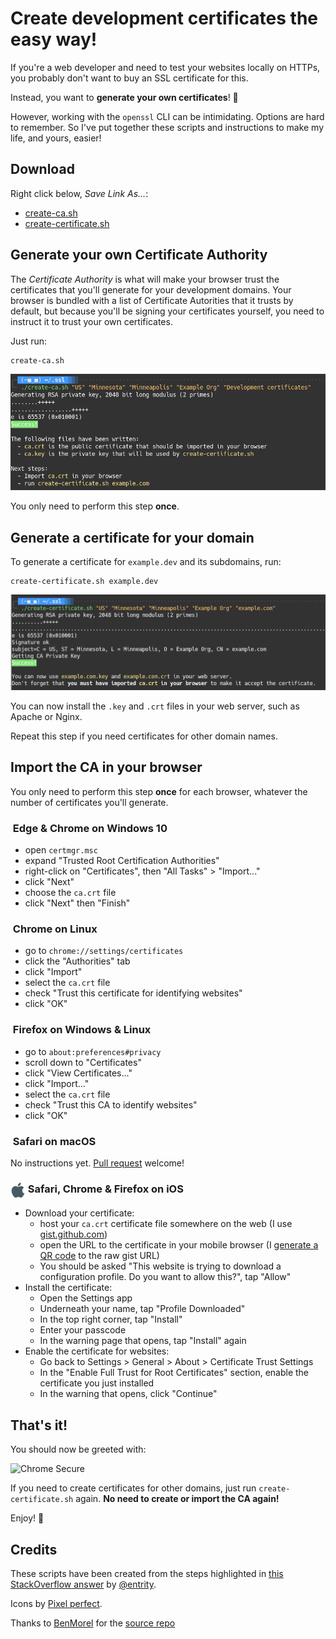 # Create development certificates the easy way!

<img src="https://raw.githubusercontent.com/Sonic0/dev-certificates/main/images/logo.svg" alt="" align="left" height="150">

If you're a web developer and need to test your websites locally on HTTPs, you probably don't want to buy an SSL certificate for this.

Instead, you want to **generate your own certificates**! 💪

However, working with the `openssl` CLI can be intimidating. Options are hard to remember. So I've put together these scripts and instructions to make my life, and yours, easier!

## Download

Right click below, *Save Link As...*:

- [create-ca.sh](https://raw.githubusercontent.com/Sonic0/dev-certificates/main/create-ca.sh)
- [create-certificate.sh](https://raw.githubusercontent.com/Sonic0/dev-certificates/main/create-certificate.sh)

## Generate your own Certificate Authority

The *Certificate Authority* is what will make your browser trust the certificates that you'll generate for your development domains. Your browser is bundled with a list of Certificate Autorities that it trusts by default, but because you'll be signing your certificates yourself, you need to instruct it to trust your own certificates.

Just run:

```
create-ca.sh 
```

![create-ca.sh](https://raw.githubusercontent.com/Sonic0/dev-certificates/main/images/create-ca.png)

You only need to perform this step **once**.

## Generate a certificate for your domain

To generate a certificate for `example.dev` and its subdomains, run:

```
create-certificate.sh example.dev
```

![create-certificate.sh](https://raw.githubusercontent.com/Sonic0/dev-certificates/main/images/create-certificate.png)

You can now install the `.key` and `.crt` files in your web server, such as Apache or Nginx.

Repeat this step if you need certificates for other domain names.

## Import the CA in your browser

You only need to perform this step **once** for each browser, whatever the number of certificates you'll generate.

### <img src="https://raw.githubusercontent.com/Sonic0/dev-certificates/main/images/windows.svg" alt="" align="center" height="24"> Edge & Chrome on Windows 10

- open `certmgr.msc`
- expand "Trusted Root Certification Authorities"
- right-click on "Certificates", then "All Tasks" > "Import..."
- click "Next"
- choose the `ca.crt` file
- click "Next" then "Finish"

### <img src="https://raw.githubusercontent.com/Sonic0/dev-certificates/main/images/chrome.svg" alt="" align="center" height="24"> Chrome on Linux

- go to `chrome://settings/certificates`
- click the "Authorities" tab
- click "Import"
- select the `ca.crt` file
- check "Trust this certificate for identifying websites"
- click "OK"

### <img src="https://raw.githubusercontent.com/Sonic0/dev-certificates/main/images/firefox.svg" alt="" align="center" height="24"> Firefox on Windows & Linux

- go to `about:preferences#privacy`
- scroll down to "Certificates"
- click "View Certificates..."
- click "Import..."
- select the `ca.crt` file
- check "Trust this CA to identify websites"
- click "OK"

### <img src="https://raw.githubusercontent.com/Sonic0/dev-certificates/main/images/safari.svg" alt="" align="center" height="24"> Safari on macOS

No instructions yet. [Pull request](https://github.com/Sonic0/dev-certificates/pulls) welcome!

### <img src="https://raw.githubusercontent.com/BenMorel/dev-certificates/main/images/apple.svg" alt="" align="center" height="24"> Safari, Chrome & Firefox on iOS

- Download your certificate:
  - host your `ca.crt` certificate file somewhere on the web (I use [gist.github.com](https://gist.github.com/))
  - open the URL to the certificate in your mobile browser (I [generate a QR code](https://qr-code-generator.com/) to the raw gist URL)
  - You should be asked "This website is trying to download a configuration profile. Do you want to allow this?", tap "Allow"
- Install the certificate:
  - Open the Settings app
  - Underneath your name, tap "Profile Downloaded"
  - In the top right corner, tap "Install"
  - Enter your passcode
  - In the warning page that opens, tap "Install" again
- Enable the certificate for websites:
  - Go back to Settings > General > About > Certificate Trust Settings
  - In the "Enable Full Trust for Root Certificates" section, enable the certificate you just installed
  - In the warning that opens, click "Continue"

## That's it!

You should now be greeted with:

![Chrome Secure](https://raw.githubusercontent.com/Sonic0/dev-certificates/main/images/secure.png)

If you need to create certificates for other domains, just run `create-certificate.sh` again.
**No need to create or import the CA again!**

Enjoy! 👋

## Credits

These scripts have been created from the steps highlighted in [this StackOverflow answer](https://stackoverflow.com/a/60516812/759866) by [@entrity](https://github.com/entrity).

Icons by [Pixel perfect](https://www.flaticon.com/authors/pixel-perfect).

Thanks to [BenMorel](https://github.com/BenMorel) for the [source repo](https://github.com/BenMorel/dev-certificates) 
